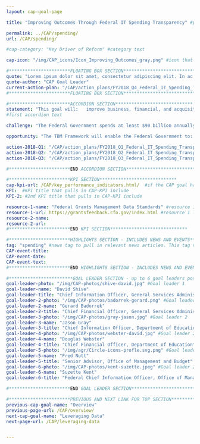 ```yaml
---
layout: cap-goal-page

title: "Improving Outcomes Through Federal IT Spending Transparency" #page title

permalink: ../CAP/spending/
url: /CAP/spending/

#cap-category: "Key Driver of Reform" #category text

cap-icon: "/img/CAP_icons/Icon_Improving_Outcomes_gray.png" #icon that appears next to title

#***********************FLOATING BOX SECTION*****************************
quote: "Lorem ipsum dolor sit amet, consectetur adipiscing elit. In ac velit et neque tincidunt sagittis. Aliquam eget lacinia sapien." #appears in the gray text box
quote-author: "CAP Goal Leader"
current-action-plan: "/CAP/action_plans/FY2018_Q4_Federal_IT_Spending_Transparency.pdf"
#***********************FLOATING BOX SECTION*****************************

#***********************ACCORDION SECTION*****************************
statement: "This goal will:   improve business, financial, and acquisition outcomes; enable Federal executives to make data-driven decisions and analyze trade-offs between cost, quality, and value of IT investments; reduce agency burden for reporting IT budget, spend, and performance data by automating the use of authoritative data sources; and enable IT benchmarking across Federal Government agencies and with other public and private sector organizations."
#first accordion text

challenge: "The Federal Government spends at least $90 billion annually on IT, and Federal executives have long known they could better manage that spending with increased visibility and more accurate data. Congress and taxpayers have pressed for better information about how Federal IT dollars are spent and the return on that investment. The FY 2018 President’s Budget reported 84% of the total Federal IT budget categorized as “other,” as opposed to being clearly tied to a specific IT category of spend. This lack of granularity makes it difficult to baseline Federal investments and show the public whether Government is spending taxpayer dollars effectively in order to drive the large scale change needed to improve business transformation and citizen services. In the spring of 2017, Office of Management and Budget guidance called on agencies to begin adopting elements of the Technology Business Management framework - an open source standard for IT costs. This will provide more granularity in IT spend based upon a taxonomy broadly accepted across both private and public sector organizations." #second accordion text

opportunity: "The TBM Framework will enable the Federal Government to:   run IT like a business; drive innovation and business transformation; improve services to citizens; add cost transparency; and increase accountability to taxpayers. " #third accordion text

action-2018-Q1: "/CAP/action_plans/FY2018_Q1_Federal_IT_Spending_Transparency.pdf"
action-2018-Q2: "/CAP/action_plans/FY2018_Q2_Federal_IT_Spending_Transparency.pdf"
action-2018-Q3: "/CAP/action_plans/FY2018_Q3_Federal_IT_Spending_Transparency.pdf"

#***********************END ACCORDION SECTION*****************************

#***********************KPI SECTION*****************************
cap-kpi-url: /CAP/key_performance_indicators.html/  #if the CAP goal has a KPI, it will appear as a button under the title. The button links to the KPI accordion section
KPI:  #KPI title that pulls in CAP-KPI include
KPI-2: #2nd KPI title that pulls in CAP-KPI include

resource-1-name: "Federal Grants Management Data Standards" #resource 1 link name
resource-1-url: https://grantsfeedback.cfo.gov/index.html #resource 1 link
resource-2-name:
resource-2-url:
#***********************END KPI SECTION*****************************

#***********************HIGHLIGHTS SECTION - INCLUDES NEWS AND EVENTS*****************************
tag: "spending" #news tag to pull in relevant news articles. This tag needs to be included in the "post" front matter
CAP-event-title:
CAP-event-date:
CAP-event-text:
#***********************END HIGHLIGHTS SECTION - INCLUDES NEWS AND EVENTS*****************************

#************************GOAL LEADER SECTION - up to 6 goal leaders possible by creating up to 6 sections below***************************
goal-leader-photo: "/img/CAP-photos/shive-david.jpg" #Goal leader 1
goal-leader-name: "David Shive"
goal-leader-title: "Chief Information Officer, General Services Administration"
goal-leader-2-photo: "/img/CAP-photos/badorrek-gerard.png" #Goal leader 2
goal-leader-2-name: "Gerard Badorrek"
goal-leader-2-title: "Chief Financial Officer, General Services Administration"
goal-leader-3-photo: "/img/CAP-photos/gray-jason.jpg" #Goal leader 2
goal-leader-3-name: "Jason Gray"
goal-leader-3-title: "Chief Information Officer, Department of Education"
goal-leader-4-photo: "/img/CAP-photos/webster-david.jpg" #Goal leader 2
goal-leader-4-name: "Douglas Webster"
goal-leader-4-title: "Chief Financial Officer, Department of Education"
goal-leader-5-photo: "/img/agr/Circle-icons-profle.svg.png" #Goal leader 2
goal-leader-5-name: "Fred Nutt"
goal-leader-5-title: "Senior Advisor, Office of Management and Budget"
goal-leader-6-photo: "/img/CAP-photos/kent-suzette.jpeg" #Goal leader 2
goal-leader-6-name: "Suzette Kent"
goal-leader-6-title: "Federal Chief Information Officer, Office of Management and Budget"

#***********************END GOAL LEADER SECTION*****************************8

#***********************PREVIOUS AND NEXT LINK FOR TOP SECTION*****************************8
previous-cap-goal-name: "Overview"
previous-page-url: /CAP/overview/
next-cap-goal-name: "Leveraging Data"
next-page-url: /CAP/leveraging-data


---  
```

